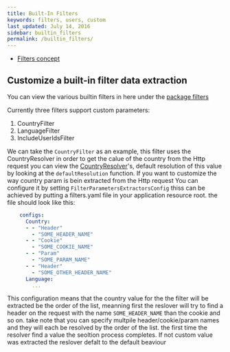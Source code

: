 ```yaml
---
title: Built-In Filters
keywords: filters, users, custom
last_updated: July 14, 2016
sidebar: builtin_filters
permalink: /builtin_filters/
---
```


* [Filters concept](http://wix.github.io/petri/basic_concepts_best_practices/#filters) 

## Customize a built-in filter data extraction

You can view the various builtin filters in here under the [package filters](https://github.com/wix/petri/tree/master/wix-petri-core/src/main/java/com/wixpress/petri/experiments/domain)

Currently three filters support custom parameters:

 1. CountryFilter
 2. LanguageFilter
 3. IncludeUserIdsFilter

We can take the `CountryFilter` as an example, this filter uses the CountryResolver in order to get the calue of the country from the Http request
you can view the [CountryResolver](https://github.com/wix/petri/blob/master/laboratory-servlet-api-integration/src/main/java/com/wixpress/petri/laboratory/Resolvers.scala#L44)'s, default resolution of this value by looking at the `defaultResolution` function.
If you want to customize the way country param is bein extracted from the Http request You can configure it by setting `FilterParametersExtractorsConfig` thiss can be achieved by putting a filters.yaml file in your application resource root.
the file should look like this:

```yaml
    configs:
      Country:
      - - "Header"
        - "SOME_HEADER_NAME"
      - - "Cookie"
        - "SOME_COOKIE_NAME"
      - - "Param"
        - "SOME_PARAM_NAME"
      - - "Header"
        - "SOME_OTHER_HEADER_NAME"
      Language:
        ...
```

This configuration means that the country value for the the filter will be extracted be the order of the list, meanning first the reslover will try to find a header on the request with the name `SOME_HEADER_NAME` than the cookie and so on. take note that you can specify multpile header/cookie/param names and they will each be resolved by the order of the list.
the first time the resolver find a value the seoltion process completes.
If not custom value was extracted the reslover defalt to the default beaviour

